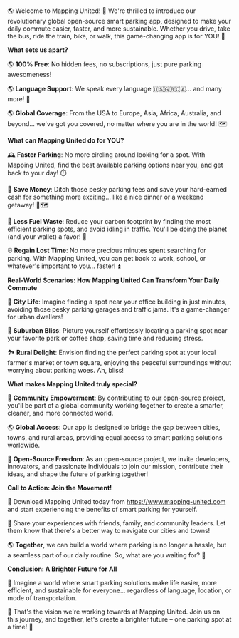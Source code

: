 🌎 Welcome to Mapping United! 🚗 We're thrilled to introduce our revolutionary global open-source smart parking app, designed to make your daily commute easier, faster, and more sustainable. Whether you drive, take the bus, ride the train, bike, or walk, this game-changing app is for YOU! 💪

**What sets us apart?**

🌎 **100% Free**: No hidden fees, no subscriptions, just pure parking awesomeness!

🌎 **Language Support**: We speak every language 🇺🇸🇬🇧🇨🇦... and many more! 💬

🌎 **Global Coverage**: From the USA to Europe, Asia, Africa, Australia, and beyond... we've got you covered, no matter where you are in the world! 🗺️

**What can Mapping United do for YOU?**

🕰️ **Faster Parking**: No more circling around looking for a spot. With Mapping United, find the best available parking options near you, and get back to your day! ⏱️

💸 **Save Money**: Ditch those pesky parking fees and save your hard-earned cash for something more exciting... like a nice dinner or a weekend getaway! 🍴🗺️

💨 **Less Fuel Waste**: Reduce your carbon footprint by finding the most efficient parking spots, and avoid idling in traffic. You'll be doing the planet (and your wallet) a favor! 💚

⏰ **Regain Lost Time**: No more precious minutes spent searching for parking. With Mapping United, you can get back to work, school, or whatever's important to you... faster! ⏫

**Real-World Scenarios: How Mapping United Can Transform Your Daily Commute**

🚌 **City Life**: Imagine finding a spot near your office building in just minutes, avoiding those pesky parking garages and traffic jams. It's a game-changer for urban dwellers!

🌳 **Suburban Bliss**: Picture yourself effortlessly locating a parking spot near your favorite park or coffee shop, saving time and reducing stress.

🏞️ **Rural Delight**: Envision finding the perfect parking spot at your local farmer's market or town square, enjoying the peaceful surroundings without worrying about parking woes. Ah, bliss!

**What makes Mapping United truly special?**

💪 **Community Empowerment**: By contributing to our open-source project, you'll be part of a global community working together to create a smarter, cleaner, and more connected world.

🌎 **Global Access**: Our app is designed to bridge the gap between cities, towns, and rural areas, providing equal access to smart parking solutions worldwide.

💪 **Open-Source Freedom**: As an open-source project, we invite developers, innovators, and passionate individuals to join our mission, contribute their ideas, and shape the future of parking together!

**Call to Action: Join the Movement!**

📲 Download Mapping United today from https://www.mapping-united.com and start experiencing the benefits of smart parking for yourself.

💬 Share your experiences with friends, family, and community leaders. Let them know that there's a better way to navigate our cities and towns!

🌎 **Together**, we can build a world where parking is no longer a hassle, but a seamless part of our daily routine. So, what are you waiting for? 🚀

**Conclusion: A Brighter Future for All**

💫 Imagine a world where smart parking solutions make life easier, more efficient, and sustainable for everyone... regardless of language, location, or mode of transportation.

🌟 That's the vision we're working towards at Mapping United. Join us on this journey, and together, let's create a brighter future – one parking spot at a time! 🚀